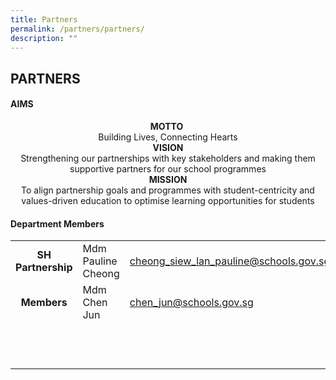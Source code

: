 ```yaml
---
title: Partners
permalink: /partners/partners/
description: ""
---
```

## PARTNERS

#### AIMS

<center>
	<b>MOTTO</b> <br>
Building Lives, Connecting Hearts</center>
<center>
	<b>VISION</b><br>
Strengthening our partnerships with key stakeholders and making them supportive partners for our school programmes</center>
<center>
	<b>MISSION</b><br>
To align partnership goals and programmes with student-centricity and values-driven education to optimise learning opportunities for students</center>

#### Department Members

|   |   |   |
|:-:|---|---|
| **SH Partnership**  | Mdm Pauline Cheong  | [cheong\_siew\_lan\_pauline@schools.gov.sg](mailto:cheong_siew_lan_pauline@schools.gov.sg)  |
| **Members**  | Mdm Chen Jun  | [chen\_jun@schools.gov.sg](mailto:chen_jun@schools.gov.sg)  |
|   |   |   |
|   |   |   |
|   |   |   |
|   |   |   |
|   |   |   |
|   |   |   |
|   |   |   |
|   |   |   |
|   |   |   |
|   |   |   |
|   |   |   |
|   |   |   |